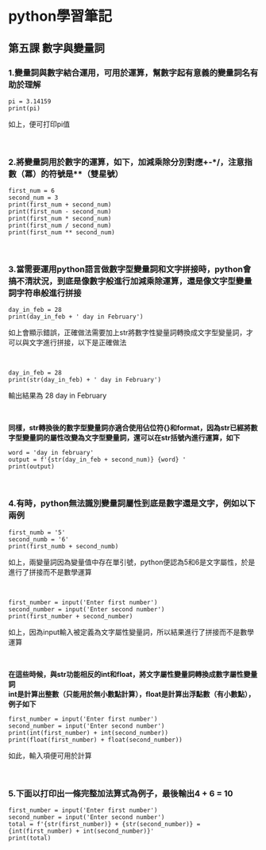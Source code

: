 # python學習筆記

## 第五課 數字與變量詞

### 1.變量詞與數字結合運用，可用於運算，幫數字起有意義的變量詞名有助於理解

```
pi = 3.14159
print(pi)
```

如上，便可打印pi值

&nbsp;

### 2.將變量詞用於數字的運算，如下，加減乘除分別對應+-*/，注意指數（冪）的符號是**（雙星號）

```
first_num = 6
second_num = 3
print(first_num + second_num)
print(first_num - second_num)
print(first_num * second_num)
print(first_num / second_num)
print(first_num ** second_num)
```

&nbsp;

### 3.當需要運用python語言做數字型變量詞和文字拼接時，python會搞不清狀況，到底是像數字般進行加減乘除運算，還是像文字型變量詞字符串般進行拼接

```
day_in_feb = 28
print(day_in_feb + ' day in February')
```

如上會顯示錯誤，正確做法需要加上str將數字性變量詞轉換成文字型變量詞，才可以與文字進行拼接，以下是正確做法

&nbsp;

```
day_in_feb = 28
print(str(day_in_feb) + ' day in February')
```

輸出結果為 28 day in February

&nbsp;

**同樣，str轉換後的數字型變量詞亦適合使用佔位符{}和format，因為str已經將數字型變量詞的屬性改變為文字型變量詞，還可以在str括號內進行運算，如下**

```
word = 'day in february'
output = f'{str(day_in_feb + second_num)} {word} '
print(output)
```

&nbsp;

### 4.有時，python無法識別變量詞屬性到底是數字還是文字，例如以下兩例

```
first_numb = '5'
second_numb = '6'
print(first_numb + second_numb)
```

如上，兩變量詞因為變量值中存在單引號，python便認為5和6是文字屬性，於是進行了拼接而不是數學運算

&nbsp;

```
first_number = input('Enter first number')
second_number = input('Enter second number')
print(first_number + second_number)
```

如上，因為input輸入被定義為文字屬性變量詞，所以結果進行了拼接而不是數學運算

&nbsp;

**在這些時候，與str功能相反的int和float，將文字屬性變量詞轉換成數字屬性變量詞**
<br>
**int是計算出整數（只能用於無小數點計算），float是計算出浮點數（有小數點），例子如下**

```
first_number = input('Enter first number')
second_number = input('Enter second number')
print(int(first_number) + int(second_number))
print(float(first_number) + float(second_number))
```

如此，輸入項便可用於計算

&nbsp;

### 5.下面以打印出一條完整加法算式為例子，最後輸出4 + 6 = 10

```
first_number = input('Enter first number')
second_number = input('Enter second number')
total = f'{str(first_number)} + {str(second_number)} = {int(first_number) + int(second_number)}'
print(total)
```